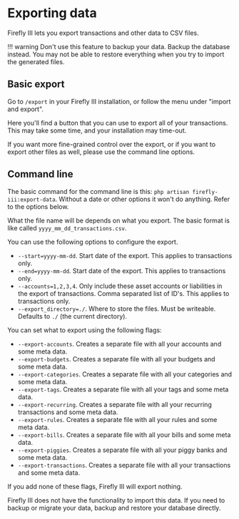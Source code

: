 # Exporting data

Firefly III lets you export transactions and other data to CSV files.

!!! warning
    Don't use this feature to backup your data. Backup the database instead. You may not be able to restore everything when you try to import the generated files.

## Basic export

Go to `/export` in your Firefly III installation, or follow the menu under "import and export".

Here you'll find a button that you can use to export all of your transactions. This may take some time, and your installation may time-out.

If you want more fine-grained control over the export, or if you want to export other files as well, please use the command line options.

## Command line

The basic command for the command line is this: `php artisan firefly-iii:export-data`. Without a date or other options it won't do anything. Refer to the options below.

What the file name will be depends on what you export. The basic format is like called `yyyy_mm_dd_transactions.csv`.

You can use the following options to configure the export.

* `--start=yyyy-mm-dd`. Start date of the export. This applies to transactions only.
* `--end=yyyy-mm-dd`. Start date of the export. This applies to transactions only.
* `--accounts=1,2,3,4`. Only include these asset accounts or liabilities in the export of transactions. Comma separated list of ID's. This applies to transactions only.
* `--export_directory=./`. Where to store the files. Must be writeable. Defaults to `./` (the current directory).

You can set what to export using the following flags:

* `--export-accounts`. Creates a separate file with all your accounts and some meta data.
* `--export-budgets`. Creates a separate file with all your budgets and some meta data.
* `--export-categories`. Creates a separate file with all your categories and some meta data.
* `--export-tags`. Creates a separate file with all your tags and some meta data.
* `--export-recurring`. Creates a separate file with all your recurring transactions and some meta data.
* `--export-rules`. Creates a separate file with all your rules and some meta data.
* `--export-bills`. Creates a separate file with all your bills and some meta data.
* `--export-piggies`. Creates a separate file with all your piggy banks and some meta data.
* `--export-transactions`. Creates a separate file with all your transactions and some meta data.

If you add none of these flags, Firefly III will export nothing.

Firefly III does not have the functionality to import this data. If you need to backup or migrate your data, backup and restore your database directly.
